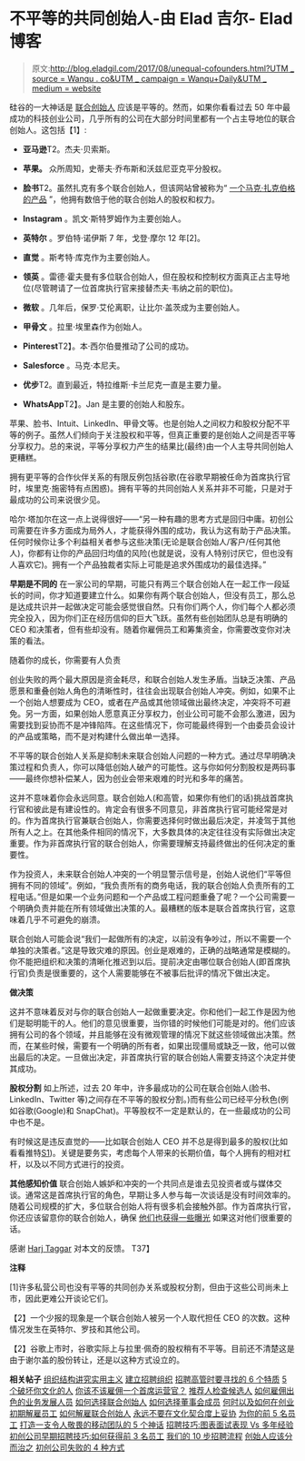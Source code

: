 # 不平等的共同创始人-由 Elad 吉尔- Elad 博客

> 原文:[http://blog.eladgil.com/2017/08/unequal-cofounders.html?UTM _ source = Wanqu . co&UTM _ campaign = Wanqu+Daily&UTM _ medium = website](http://blog.eladgil.com/2017/08/unequal-cofounders.html?utm_source=wanqu.co&utm_campaign=Wanqu+Daily&utm_medium=website)

硅谷的一大神话是 [联合创始人](http://blog.eladgil.com/2012/02/how-to-choose-co-founder.html) 应该是平等的。然而，如果你看看过去 50 年中最成功的科技创业公司，几乎所有的公司在大部分时间里都有一个占主导地位的联合创始人。这包括【1】:

*   **亚马逊**T2。杰夫·贝索斯。

*   **苹果。** 众所周知，史蒂夫·乔布斯和沃兹尼亚克平分股权。

*   **脸书**T2。虽然扎克有多个联合创始人，但该网站曾被称为“ [一个马克·扎克伯格的产品](https://www.buzzfeed.com/amygrindhouse/a-mark-zuckerberg-production-1qq) ”，他拥有数倍于他的联合创始人的股权和权力。

*   **Instagram** 。凯文·斯特罗姆作为主要创始人。

*   **英特尔** 。罗伯特·诺伊斯 7 年，戈登·摩尔 12 年[2]。

*   **直觉** 。斯考特·库克作为主要创始人。

*   **领英** 。雷德·霍夫曼有多位联合创始人，但在股权和控制权方面真正占主导地位(尽管聘请了一位首席执行官来接替杰夫·韦纳之前的职位)。

*   **微软** 。几年后，保罗·艾伦离职，让比尔·盖茨成为主要创始人。

*   **甲骨文** 。拉里·埃里森作为创始人。

*   **Pinterest**T2】。本·西尔伯曼推动了公司的成功。

*   **Salesforce** 。马克·本尼夫。

*   **优步**T2。直到最近，特拉维斯·卡兰尼克一直是主要力量。

*   **WhatsApp**T2】。Jan 是主要的创始人和股东。

苹果、脸书、Intuit、LinkedIn、甲骨文等。也是创始人之间权力和股权分配不平等的例子。虽然人们倾向于关注股权和平等，但真正重要的是创始人之间是否平等分享权力。总的来说，平等分享权力产生的结果比(最终)由一个人主导共同创始人更糟糕。

拥有更平等的合作伙伴关系的有限反例包括谷歌(在谷歌早期被任命为首席执行官时，埃里克·施密特有点困惑)。拥有平等的共同创始人关系并非不可能，只是对于最成功的公司来说很少见。

哈尔·塔加尔在这一点上说得很好——“另一种有趣的思考方式是回归中庸。初创公司需要在许多方面成为局外人，才能获得外围的成功，我认为这有助于产品决策。任何时候你让多个利益相关者参与这些决策(无论是联合创始人/客户/任何其他人)，你都有让你的产品回归均值的风险(也就是说，没有人特别讨厌它，但也没有人喜欢它)。拥有一个产品独裁者实际上可能是追求外围成功的最佳选择。”

**早期是不同的**
在一家公司的早期，可能只有两三个联合创始人在一起工作一段延长的时间，你才知道要建立什么。如果你有两个联合创始人，但没有员工，那么总是达成共识并一起做决定可能会感觉很自然。只有你们两个人，你们每个人都必须完全投入，因为你们正在经历信仰的巨大飞跃。虽然有些创始团队总是有明确的 CEO 和决策者，但有些却没有。随着你雇佣员工和筹集资金，你需要改变你对决策的看法。

随着你的成长，你需要有人负责

创业失败的两个最大原因是资金耗尽，和联合创始人发生矛盾。当缺乏决策、产品愿景和重叠创始人角色的清晰性时，往往会出现联合创始人冲突。例如，如果不止一个创始人想要成为 CEO，或者在产品或其他领域做出最终决定，冲突将不可避免。另一方面，如果创始人愿意真正分享权力，创业公司可能不会那么激进，因为需要找到妥协而不是冲锋陷阵。在这些情况下，你可能最终得到一个由委员会设计的产品或策略，而不是对构建什么做出单一选择。

不平等的联合创始人关系是抑制未来联合创始人问题的一种方式。通过尽早明确决策过程和负责人，你可以降低创始人破产的可能性。这与你如何分割股权是两码事——最终你想补偿某人，因为创业会带来艰难的时光和多年的痛苦。

这并不意味着你会永远同意。联合创始人(和高管，如果你有他们的话)挑战首席执行官和彼此是有建设性的。肯定会有很多不同意见，非首席执行官可能经常是对的。作为首席执行官兼联合创始人，你需要选择何时做出最后决定，并凌驾于其他所有人之上。在其他条件相同的情况下，大多数具体的决定往往没有实际做出决定重要。作为非首席执行官的联合创始人，你需要理解支持最终做出的任何决定的重要性。

作为投资人，未来联合创始人冲突的一个明显警示信号是，创始人说他们“平等但拥有不同的领域”。例如，“我负责所有的商务电话，我的联合创始人负责所有的工程电话。”但是如果一个业务问题和一个产品或工程问题重叠了呢？一个公司需要一个明确负责并能在所有领域做出决策的人。最糟糕的版本是联合首席执行官，这意味着几乎不可避免的崩溃。

联合创始人可能会说“我们一起做所有的决定，以前没有争吵过，所以不需要一个单独的决策者。”这是导致灾难的原因。创业是艰难的，正确的战略通常是模糊的。你不能把组织和决策的清晰化推迟到以后。提前决定由哪位联合创始人(即首席执行官)负责是很重要的，这个人需要能够在不被事后批评的情况下做出决定。

**做决策**

这并不意味着反对与你的联合创始人一起做重要决定。你和他们一起工作是因为他们是聪明能干的人。他们的意见很重要，当你错的时候他们可能是对的。他们应该拥有公司的各个领域，并且能够在没有微观管理的情况下就这些领域做出决策。然而，在某些时候，需要有一个明确的所有者，如果出现僵局或缺乏一致，他可以做出最后的决定。一旦做出决定，非首席执行官的联合创始人需要支持这个决定并使其成功。

**股权分割**
如上所述，过去 20 年中，许多最成功的公司在联合创始人(脸书、LinkedIn、Twitter 等)之间存在不平等的股权分割。)而有些公司已经平分秋色(例如谷歌(Google)和 SnapChat)。平等股权不一定是默认的，在一些最成功的公司中也不是。

有时候这是违反直觉的——比如联合创始人 CEO 并不总是得到最多的股权(比如看看推特[S1](https://www.sec.gov/Archives/edgar/data/1418091/000119312513390321/d564001ds1.htm))。关键是要务实，考虑每个人带来的长期价值，每个人拥有的相对杠杆，以及以不同方式进行的投资。

**其他感知价值**
联合创始人嫉妒和冲突的一个共同点是谁去见投资者或与媒体交谈。通常这是首席执行官的角色，早期让多人参与每一次谈话是没有时间效率的。随着公司规模的扩大，多位联合创始人将有很多机会接触外部。作为首席执行官，你还应该留意你的联合创始人，确保 [他们也获得一些曝光](http://blog.eladgil.com/2012/02/how-to-choose-co-founder.html) 如果这对他们很重要的话。

感谢 [Harj Taggar](https://twitter.com/Harjeet) 对本文的反馈。
T37】

**注释**

[1]许多私营公司也没有平等的共同创办关系或股权分割，但由于这些公司尚未上市，因此更难公开谈论它们。

【2】一个少报的现象是一个联合创始人被另一个人取代担任 CEO 的次数。这种情况发生在英特尔、罗技和其他公司。

【2】谷歌上市时，谷歌实际上与拉里·佩奇的股权稍有不平等。目前还不清楚这是由于谢尔盖的股份转让，还是以这种方式设立的。

**相关帖子**
[组织结构讲究实用主义](http://blog.eladgil.com/2015/10/organizational-structure-is-all-about.html) [建立招聘组织](http://blog.eladgil.com/2014/08/building-recruiting-org.html) [招聘高管时要寻找的 6 个特质](http://blog.eladgil.com/2014/02/6-traits-for-hiring-executives.html) [5 个破坏你文化的人](http://blog.eladgil.com/2014/01/5-people-who-destroy-your-culture.html)
[你该不该雇佣一个首席运营官？](http://blog.eladgil.com/2013/02/should-you-hire-coo.html)
[推荐人检查候选人](http://blog.eladgil.com/2013/03/reference-check-candidates.html)
[如何雇佣出色的业务发展人员](http://blog.eladgil.com/2013/02/hiring-great-business-people-is-hard.html)
[如何选择联合创始人](http://blog.eladgil.com/2012/02/how-to-choose-co-founder.html)
[如何选择董事会成员](http://blog.eladgil.com/2011/12/how-to-choose-board-member.html)
[何时以及如何在创业初期解雇员工](http://blog.eladgil.com/2010/06/startups-when-how-to-fire-employee-at.html)
[如何解雇联合创始人](http://blog.eladgil.com/2013/01/how-to-fire-co-founder.html)
[永远不要在文化契合度上妥协](http://blog.eladgil.com/2012/04/never-ever-compromise-hiring-for.html)
[为你的前 5 名员工](http://blog.eladgil.com/2011/09/hire-for-ability-to-get-shit-done.html)
[打造一支令人敬畏的移动团队的 5 个神话](http://blog.eladgil.com/2010/12/5-myths-to-building-awesome-mobile-team.html)
[招聘技巧:图表面试表现 Vs 多年经验](http://blog.eladgil.com/2011/01/hiring-tip-graph-interview-performance.html)
[初创公司早期招聘技巧:如何获得前 3 名员工](http://blog.eladgil.com/2010/02/ninja-hiring-techniques-for-early-stage.html)
[我们的 10 步招聘流程](http://blog.eladgil.com/2011/06/our-10-step-engineering-hiring-process.html) [创始人应该分而治之](http://blog.eladgil.com/2014/12/founders-should-divide-and-conquer.html) [初创公司失败的 4 种方式](http://blog.eladgil.com/2011/05/4-ways-startups-fail.html)